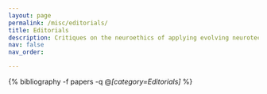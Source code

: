 ```yaml
---
layout: page
permalink: /misc/editorials/
title: Editorials
description: Critiques on the neuroethics of applying evolving neurotechnology in research and the clinical setting with a focus on their theoretical impact on personal identity, moral thoughts, consciousness, autonomy, etc.
nav: false
nav_order:

---
```


<!-- _pages/editorials.md -->
<div class="publications">

{% bibliography -f papers -q @*[category=Editorials]* %}

</div>
